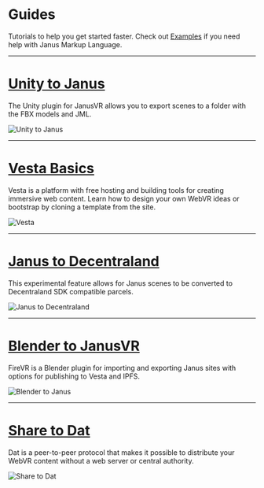 # Guides

Tutorials to help you get started faster. Check out [Examples](https://janusvr.github.io/guide/#/examples/README) if you need help with Janus Markup Language.

---

# [Unity to Janus](https://janusvr.github.io/guide/#/guide/unity)

The Unity plugin for JanusVR allows you to export scenes to a folder with the FBX models and JML.

![Unity to Janus](https://i.imgur.com/mvIJLg4.jpg)

---

# [Vesta Basics](https://janusvr.github.io/guide/#/guide/vestabasics)

Vesta is a platform with free hosting and building tools for creating immersive web content. Learn how to design your own WebVR ideas or bootstrap by cloning a template from the site.

![Vesta](https://i.imgur.com/MjHrleD.jpg)

---

# [Janus to Decentraland](https://janusvr.github.io/guide/#/guide/dclconvert)

This experimental feature allows for Janus scenes to be converted to Decentraland SDK compatible parcels.

![Janus to Decentraland](https://i.imgur.com/MTt93vc.jpg)

---

# [Blender to JanusVR](https://janusvr.github.io/guide/#/guide/firevr)

FireVR is a Blender plugin for importing and exporting Janus sites with options for publishing to Vesta and IPFS.

![Blender to Janus](https://i.imgur.com/DGVSbor.jpg)

---

# [Share to Dat](https://janusvr.github.io/guide/#/guide/dat)

Dat is a peer-to-peer protocol that makes it possible to distribute your WebVR content without a web server or central authority.

![Share to Dat](https://i.imgur.com/vpwLMrT.jpg)


